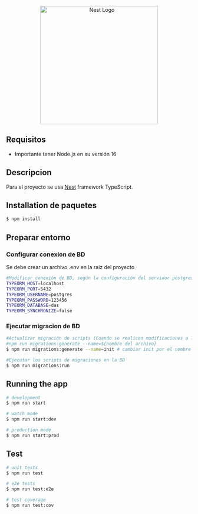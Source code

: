 <p align="center">
  <a href="http://nestjs.com/" target="blank"><img src="https://nestjs.com/img/logo_text.svg" width="320" alt="Nest Logo" /></a>
</p>

[circleci-image]: https://img.shields.io/circleci/build/github/nestjs/nest/master?token=abc123def456
[circleci-url]: https://circleci.com/gh/nestjs/nest

## Requisitos

* Importante tener Node.js en su versión 16

## Descripcion

Para el proyecto se usa [Nest](https://github.com/nestjs/nest) framework TypeScript.

## Installation de paquetes

```bash
$ npm install
```

## Preparar entorno

### Configurar conexion de BD

Se debe crear un archivo .env en la raiz del proyecto

```bash
#Modificar conexión de BD, según la configuración del servidor postgres 
TYPEORM_HOST=localhost
TYPEORM_PORT=5432
TYPEORM_USERNAME=postgres
TYPEORM_PASSWORD=123456
TYPEORM_DATABASE=das
TYPEORM_SYNCHRONIZE=false
```

### Ejecutar migracion de BD

```bash
#Actualizar migración de scripts (Cuando se realicen modificaciones a las entidades)
#npm run migrations:generate --name=${nombre del archivo}
$ npm run migrations:generate --name=init # cambiar init por el nombre

#Ejecutar los scripts de migraciones en la BD
$ npm run migrations:run
```

## Running the app

```bash
# development
$ npm run start

# watch mode
$ npm run start:dev

# production mode
$ npm run start:prod
```

## Test

```bash
# unit tests
$ npm run test

# e2e tests
$ npm run test:e2e

# test coverage
$ npm run test:cov
```